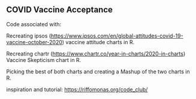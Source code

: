 
## COVID Vaccine Acceptance

Code associated with: 

Recreating ipsos (https://www.ipsos.com/en/global-attitudes-covid-19-vaccine-october-2020) vaccine attitude charts in R.

Recreating chartr (https://www.chartr.co/year-in-charts/2020-in-charts) Vaccine Skepticism chart in R.


Picking the best of both charts and creating a Mashup of the two charts in R.

inspiration and tutorial: https://riffomonas.org/code_club/
